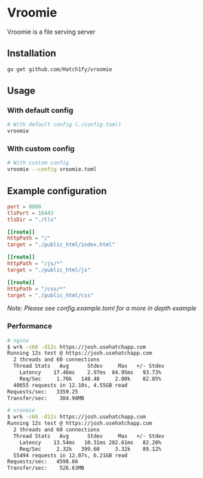 # Vroomie
Vroomie is a file serving server

## Installation
```bash
go get github.com/Hatch1fy/vroomie
```

## Usage
### With default config
```bash
# With default config (./config.toml)
vroomie
```

### With custom config
```bash
# With custom config
vroomie --config vroomie.toml
```

## Example configuration
```toml
port = 8080
tlsPort = 10443 
tlsDir = "./tls"

[[route]]
httpPath = "/"
target = "./public_html/index.html"

[[route]]
httpPath = "/js/*"
target = "./public_html/js"

[[route]]
httpPath = "/css/*"
target = "./public_html/css"
```

*Note: Please see config.example.toml for a more in depth example*

### Performance
```bash
# nginx
$ wrk -c60 -d12s https://josh.usehatchapp.com
Running 12s test @ https://josh.usehatchapp.com
  2 threads and 60 connections
  Thread Stats   Avg      Stdev     Max   +/- Stdev
    Latency    17.46ms    2.97ms  84.95ms   93.73%
    Req/Sec     1.70k   148.48     2.00k    82.85%
  40655 requests in 12.10s, 4.55GB read
Requests/sec:   3359.25
Transfer/sec:    384.98MB

# vroomie
$ wrk -c60 -d12s https://josh.usehatchapp.com
Running 12s test @ https://josh.usehatchapp.com
  2 threads and 60 connections
  Thread Stats   Avg      Stdev     Max   +/- Stdev
    Latency    13.54ms   10.31ms 202.61ms   82.20%
    Req/Sec     2.32k   399.60     3.32k    89.12%
  55494 requests in 12.07s, 6.21GB read
Requests/sec:   4598.66
Transfer/sec:    526.63MB
```